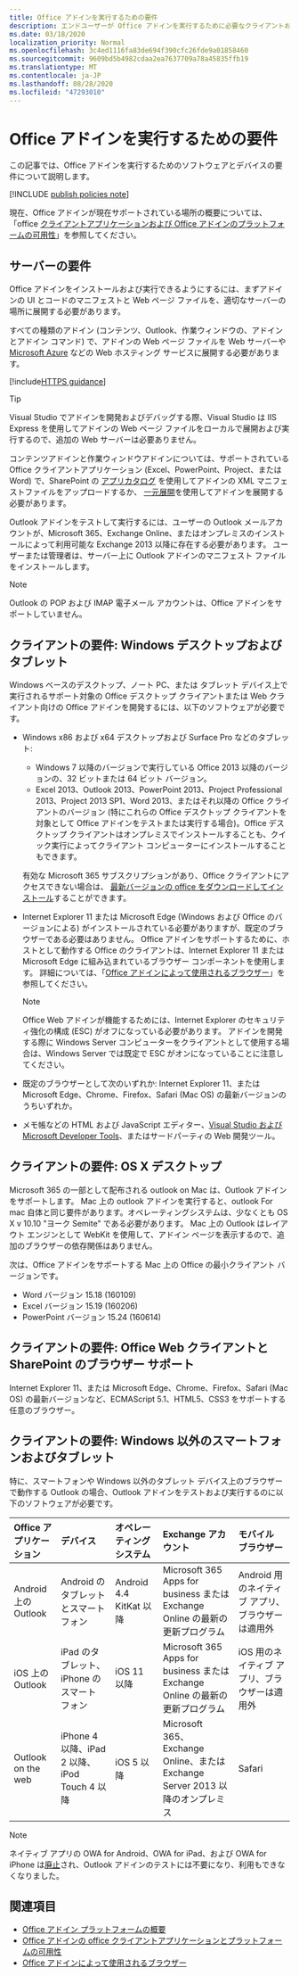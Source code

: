 ```yaml
---
title: Office アドインを実行するための要件
description: エンドユーザーが Office アドインを実行するために必要なクライアントおよびサーバーの要件について説明します。
ms.date: 03/18/2020
localization_priority: Normal
ms.openlocfilehash: 3c4ed1116fa83de694f390cfc26fde9a01858460
ms.sourcegitcommit: 9609bd5b4982cdaa2ea7637709a78a45835ffb19
ms.translationtype: MT
ms.contentlocale: ja-JP
ms.lasthandoff: 08/28/2020
ms.locfileid: "47293010"
---
```

# <a name="requirements-for-running-office-add-ins"></a>Office アドインを実行するための要件

この記事では、Office アドインを実行するためのソフトウェアとデバイスの要件について説明します。

[!INCLUDE [publish policies note](../includes/note-publish-policies.md)]

現在、Office アドインが現在サポートされている場所の概要については、「office [クライアントアプリケーションおよび Office アドインのプラットフォームの可用性](../overview/office-add-in-availability.md)」を参照してください。

## <a name="server-requirements"></a>サーバーの要件

Office アドインをインストールおよび実行できるようにするには、まずアドインの UI とコードのマニフェストと Web ページ ファイルを、適切なサーバーの場所に展開する必要があります。

すべての種類のアドイン (コンテンツ、Outlook、作業ウィンドウの、アドインとアドイン コマンド) で、アドインの Web ページ ファイルを Web サーバーや [Microsoft Azure](../publish/host-an-office-add-in-on-microsoft-azure.md) などの Web ホスティング サービスに展開する必要があります。

[!include[HTTPS guidance](../includes/https-guidance.md)]

> [!TIP]
> Visual Studio でアドインを開発およびデバッグする際、Visual Studio は IIS Express を使用してアドインの Web ページ ファイルをローカルで展開および実行するので、追加の Web サーバーは必要ありません。

コンテンツアドインと作業ウィンドウアドインについては、サポートされている Office クライアントアプリケーション (Excel、PowerPoint、Project、または Word) で、SharePoint の [アプリカタログ](../publish/publish-task-pane-and-content-add-ins-to-an-add-in-catalog.md) を使用してアドインの XML マニフェストファイルをアップロードするか、 [一元展開](../publish/centralized-deployment.md)を使用してアドインを展開する必要があります。

Outlook アドインをテストして実行するには、ユーザーの Outlook メールアカウントが、Microsoft 365、Exchange Online、またはオンプレミスのインストールによって利用可能な Exchange 2013 以降に存在する必要があります。 ユーザーまたは管理者は、サーバー上に Outlook アドインのマニフェスト ファイルをインストールします。

> [!NOTE]
> Outlook の POP および IMAP 電子メール アカウントは、Office アドインをサポートしていません。

## <a name="client-requirements-windows-desktop-and-tablet"></a>クライアントの要件: Windows デスクトップおよびタブレット

Windows ベースのデスクトップ、ノート PC、または タブレット デバイス上で実行されるサポート対象の Office デスクトップ クライアントまたは Web クライアント向けの Office アドインを開発するには、以下のソフトウェアが必要です。


- Windows x86 および x64 デスクトップおよび Surface Pro などのタブレット:
    - Windows 7 以降のバージョンで実行している Office 2013 以降のバージョンの、32 ビットまたは 64 ビット バージョン。
    - Excel 2013、Outlook 2013、PowerPoint 2013、Project Professional 2013、Project 2013 SP1、Word 2013、またはそれ以降の Office クライアントのバージョン (特にこれらの Office デスクトップ クライアントを対象として Office アドインをテストまたは実行する場合)。Office デスクトップ クライアントはオンプレミスでインストールすることも、クイック実行によってクライアント コンピューターにインストールすることもできます。

  有効な Microsoft 365 サブスクリプションがあり、Office クライアントにアクセスできない場合は、 [最新バージョンの office をダウンロードしてインストール](https://support.office.com/article/download-and-install-or-reinstall-office-365-or-office-2019-on-a-pc-or-mac-4414eaaf-0478-48be-9c42-23adc4716658)することができます。

- Internet Explorer 11 または Microsoft Edge (Windows および Office のバージョンによる) がインストールされている必要がありますが、既定のブラウザーである必要はありません。 Office アドインをサポートするために、ホストとして動作する Office のクライアントは、Internet Explorer 11 または Microsoft Edge に組み込まれているブラウザー コンポーネントを使用します。 詳細については、「[Office アドインによって使用されるブラウザー](browsers-used-by-office-web-add-ins.md)」を参照してください。

  > [!NOTE]
  > Office Web アドインが機能するためには、Internet Explorer のセキュリティ強化の構成 (ESC) がオフになっている必要があります。 アドインを開発する際に Windows Server コンピューターをクライアントとして使用する場合は、Windows Server では既定で ESC がオンになっていることに注意してください。

- 既定のブラウザーとして次のいずれか: Internet Explorer 11、または Microsoft Edge、Chrome、Firefox、Safari (Mac OS) の最新バージョンのうちいずれか。
- メモ帳などの HTML および JavaScript エディター、[Visual Studio および Microsoft Developer Tools](https://www.visualstudio.com/features/office-tools-vs)、またはサードパーティの Web 開発ツール。

## <a name="client-requirements-os-x-desktop"></a>クライアントの要件: OS X デスクトップ

Microsoft 365 の一部として配布される outlook on Mac は、Outlook アドインをサポートします。 Mac 上の outlook アドインを実行すると、outlook For mac 自体と同じ要件があります。オペレーティングシステムは、少なくとも OS X v 10.10 "ヨーク Semite" である必要があります。 Mac 上の Outlook はレイアウト エンジンとして WebKit を使用して、アドイン ページを表示するので、追加のブラウザーの依存関係はありません。

次は、Office アドインをサポートする Mac 上の Office の最小クライアント バージョンです。

- Word バージョン 15.18 (160109)
- Excel バージョン 15.19 (160206)
- PowerPoint バージョン 15.24 (160614)

## <a name="client-requirements-browser-support-for-office-web-clients-and-sharepoint"></a>クライアントの要件: Office Web クライアントと SharePoint のブラウザー サポート

Internet Explorer 11、または Microsoft Edge、Chrome、Firefox、Safari (Mac OS) の最新バージョンなど、ECMAScript 5.1、HTML5、CSS3 をサポートする任意のブラウザー。


## <a name="client-requirements-non-windows-smartphone-and-tablet"></a>クライアントの要件: Windows 以外のスマートフォンおよびタブレット

特に、スマートフォンや Windows 以外のタブレット デバイス上のブラウザーで動作する Outlook の場合、Outlook アドインをテストおよび実行するのに以下のソフトウェアが必要です。


| Office アプリケーション | デバイス | オペレーティング システム | Exchange アカウント | モバイル ブラウザー |
|:-----|:-----|:-----|:-----|:-----|
|Android 上の Outlook|Android のタブレットとスマートフォン|Android 4.4 KitKat 以降|Microsoft 365 Apps for business または Exchange Online の最新の更新プログラム|Android 用のネイティブ アプリ、ブラウザーは適用外|
|iOS 上の Outlook|iPad のタブレット、iPhone のスマート フォン|iOS 11 以降|Microsoft 365 Apps for business または Exchange Online の最新の更新プログラム|iOS 用のネイティブ アプリ、ブラウザーは適用外|
|Outlook on the web|iPhone 4 以降、iPad 2 以降、iPod Touch 4 以降|iOS 5 以降|Microsoft 365、Exchange Online、または Exchange Server 2013 以降のオンプレミス|Safari|

> [!NOTE]
> ネイティブ アプリの OWA for Android、OWA for iPad、および OWA for iPhone は[廃止](https://support.office.com/article/Microsoft-OWA-mobile-apps-are-being-retired-076ec122-4576-4900-bc26-937f84d25a4b)され、Outlook アドインのテストには不要になり、利用もできなくなりました。


## <a name="see-also"></a>関連項目

- [Office アドイン プラットフォームの概要](../overview/office-add-ins.md)
- [Office アドインの office クライアントアプリケーションとプラットフォームの可用性](../overview/office-add-in-availability.md)
- [Office アドインによって使用されるブラウザー](browsers-used-by-office-web-add-ins.md)
